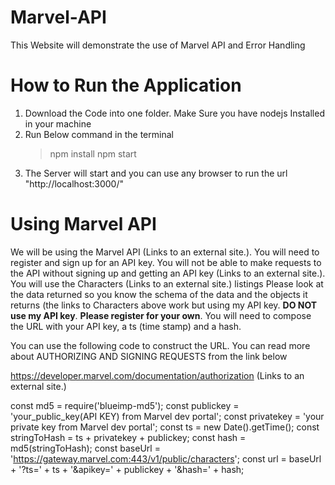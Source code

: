 # Marvel-API
This Website will demonstrate the use of Marvel API and Error Handling
# How to Run the Application
1. Download the Code into one folder. Make Sure you have nodejs Installed in your machine
2. Run Below command in the terminal
    >npm install
    >npm start
3. The Server will start and you can use any browser to run the url "http://localhost:3000/"

# Using Marvel API

We will be using the Marvel API (Links to an external site.).  You will need to register and sign up for an API key.  You will not be able to make requests to the API without signing up and getting an API key (Links to an external site.).  You will use the Characters (Links to an external site.) listings  Please look at the data returned so you know the schema of the data and the objects it returns (the links to Characters above work but using my API key.  **DO NOT use my API key**. **Please register for your own**.  You will need to compose the URL with your API key, a ts (time stamp) and a hash.  

You can use the following code to construct the URL. You can read more about AUTHORIZING AND SIGNING REQUESTS from the link below

https://developer.marvel.com/documentation/authorization (Links to an external site.) 

const md5 = require('blueimp-md5');
const publickey = 'your_public_key(API KEY) from Marvel dev portal';
const privatekey = 'your private key from Marvel dev portal';
const ts = new Date().getTime();
const stringToHash = ts + privatekey + publickey;
const hash = md5(stringToHash);
const baseUrl = 'https://gateway.marvel.com:443/v1/public/characters';
const url = baseUrl + '?ts=' + ts + '&apikey=' + publickey + '&hash=' + hash;
